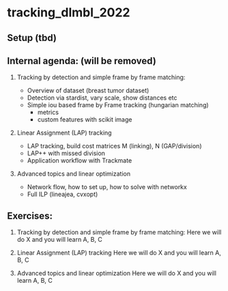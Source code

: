 # tracking_dlmbl_2022

## Setup  (tbd)


## Internal agenda: (will be removed)

1. Tracking by detection and simple frame by frame matching: 
    - Overview of dataset (breast tumor dataset)
    - Detection via stardist, vary scale, show distances etc 
    - Simple iou based frame by Frame tracking (hungarian matching)
        * metrics
        * custom features with scikit image
  
2. Linear Assignment (LAP) tracking
    - LAP tracking, build cost matrices M (linking), N (GAP/division) 
    - LAP++ with missed division 
    - Application workflow with Trackmate 
  

3. Advanced topics and linear optimization
    - Network flow, how to set up, how to solve with networkx 
    - Full ILP (lineajea, cvxopt)


## Exercises:

1. Tracking by detection and simple frame by frame matching: 
    Here we will do X and you will learn A, B, C

2. Linear Assignment (LAP) tracking
    Here we will do X and you will learn A, B, C

3. Advanced topics and linear optimization
    Here we will do X and you will learn A, B, C
